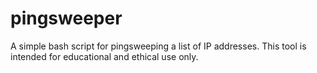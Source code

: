 # pingsweeper
A simple bash script for pingsweeping a list of IP addresses. This tool is intended for educational and ethical use only.
